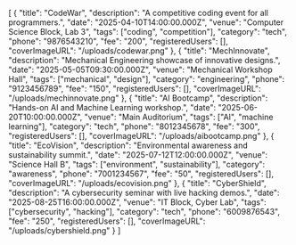 [
  {
    "title": "CodeWar",
    "description": "A competitive coding event for all programmers.",
    "date": "2025-04-10T14:00:00.000Z",
    "venue": "Computer Science Block, Lab 3",
    "tags": ["coding", "competition"],
    "category": "tech",
    "phone": "9876543210",
    "fee": "200",
    "registeredUsers": [],
    "coverImageURL": "/uploads/codewar.png"
  },
  {
    "title": "MechInnovate",
    "description": "Mechanical Engineering showcase of innovative designs.",
    "date": "2025-05-05T09:30:00.000Z",
    "venue": "Mechanical Workshop Hall",
    "tags": ["mechanical", "design"],
    "category": "engineering",
    "phone": "9123456789",
    "fee": "150",
    "registeredUsers": [],
    "coverImageURL": "/uploads/mechinnovate.png"
  },
  {
    "title": "AI Bootcamp",
    "description": "Hands-on AI and Machine Learning workshop.",
    "date": "2025-06-20T10:00:00.000Z",
    "venue": "Main Auditorium",
    "tags": ["AI", "machine learning"],
    "category": "tech",
    "phone": "8012345678",
    "fee": "300",
    "registeredUsers": [],
    "coverImageURL": "/uploads/aibootcamp.png"
  },
  {
    "title": "EcoVision",
    "description": "Environmental awareness and sustainability summit.",
    "date": "2025-07-12T12:00:00.000Z",
    "venue": "Science Hall B",
    "tags": ["environment", "sustainability"],
    "category": "awareness",
    "phone": "7001234567",
    "fee": "50",
    "registeredUsers": [],
    "coverImageURL": "/uploads/ecovision.png"
  },
  {
    "title": "CyberShield",
    "description": "A cybersecurity seminar with live hacking demos.",
    "date": "2025-08-25T16:00:00.000Z",
    "venue": "IT Block, Cyber Lab",
    "tags": ["cybersecurity", "hacking"],
    "category": "tech",
    "phone": "6009876543",
    "fee": "250",
    "registeredUsers": [],
    "coverImageURL": "/uploads/cybershield.png"
  }
]
